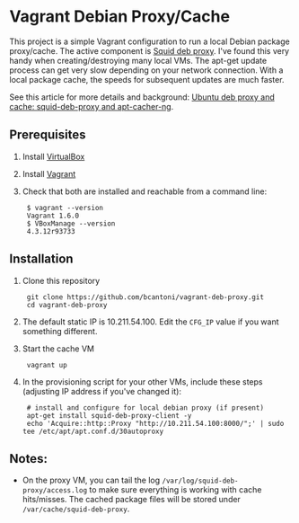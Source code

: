 # Vagrant Debian Proxy/Cache

This project is a simple Vagrant configuration to run a local Debian package proxy/cache. The active component is [Squid deb proxy](https://launchpad.net/squid-deb-proxy). I've found this very handy when creating/destroying many local VMs. The apt-get update process can get very slow depending on your network connection. With a local package cache, the speeds for subsequent updates are much faster.

See this article for more details and background: [Ubuntu deb proxy and cache: squid-deb-proxy and apt-cacher-ng](http://www.garron.me/en/blog/ubuntu-deb-proxy-cache.html).

## Prerequisites

1. Install [VirtualBox](https://www.virtualbox.org/wiki/Downloads)
1. Install [Vagrant](https://www.vagrantup.com/downloads)
1. Check that both are installed and reachable from a command line:

        $ vagrant --version
        Vagrant 1.6.0
        $ VBoxManage --version
        4.3.12r93733

## Installation

1. Clone this repository

        git clone https://github.com/bcantoni/vagrant-deb-proxy.git
        cd vagrant-deb-proxy

1. The default static IP is 10.211.54.100. Edit the `CFG_IP` value if you want something different.

1. Start the cache VM

        vagrant up

1. In the provisioning script for your other VMs, include these steps (adjusting IP address if you've changed it):

        # install and configure for local debian proxy (if present)
        apt-get install squid-deb-proxy-client -y
        echo 'Acquire::http::Proxy "http://10.211.54.100:8000/";' | sudo tee /etc/apt/apt.conf.d/30autoproxy

## Notes:

* On the proxy VM, you can tail the log `/var/log/squid-deb-proxy/access.log` to make sure everything is working with cache hits/misses. The cached package files will be stored under `/var/cache/squid-deb-proxy`.
